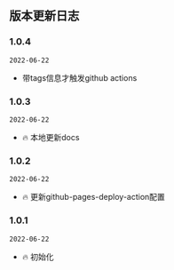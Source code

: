 ## 版本更新日志

### 1.0.4

`2022-06-22`

- 带tags信息才触发github actions

### 1.0.3

`2022-06-22`

- 🔥 本地更新docs
### 1.0.2

`2022-06-22`

- 🔥 更新github-pages-deploy-action配置

### 1.0.1

`2022-06-22`

- 🔥 初始化